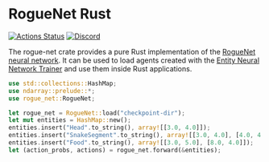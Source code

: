 # RogueNet Rust

[![Actions Status](https://github.com/entity-neural-network/rogue-net-rs/workflows/Checks/badge.svg)](https://github.com/entity-neural-network/rogue-net-rs/actions)
[![Discord](https://img.shields.io/discord/913497968701747270?style=flat-square)](https://discord.gg/SjVqhSW4Qf)

The rogue-net crate provides a pure Rust implementation of the [RogueNet neural network](https://github.com/entity-neural-network/rogue-net).
It can be used to load agents created with the [Entity Neural Network Trainer](https://github.com/entity-neural-network/enn-trainer) and use them inside Rust applications.

```rust
use std::collections::HashMap;
use ndarray::prelude::*;
use rogue_net::RogueNet;

let rogue_net = RogueNet::load("checkpoint-dir");
let mut entities = HashMap::new();
entities.insert("Head".to_string(), array![[3.0, 4.0]]);
entities.insert("SnakeSegment".to_string(), array![[3.0, 4.0], [4.0, 4.0]]);
entities.insert("Food".to_string(), array![[3.0, 5.0], [8.0, 4.0]]);
let (action_probs, actions) = rogue_net.forward(&entities);
```